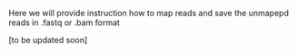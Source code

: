 Here we will provide instruction how to map reads and save the unmapepd reads in .fastq or .bam format

[to be updated soon] 
